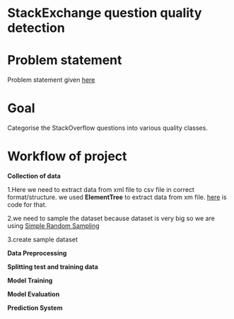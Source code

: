 # StackExchange question quality detection

# Problem statement
Problem statement given [here](https://github.com/Shubh4545/StackExchange-question-quality-detection/blob/70bdf96e0396bd24794deb46ff8337d70dfdb765/StackExchange%20question%20quality%20detection.pdf)

# Goal
Categorise the StackOverflow questions into various quality classes.

# Workflow of project
**Collection of data** 

1.Here we need to extract data from xml file to csv file in correct format/structure. we used **ElementTree** to extract data from xm file. [here](https://github.com/Shubh4545/StackExchange-question-quality-detection/blob/0d064ce6f139447090c017c681e8a0a73b1cc2e7/data_extraction_code.ipynb) is code for that.

2.we need to sample the dataset because dataset is very big so we are using [Simple Random Sampling](https://github.com/Shubh4545/StackExchange-question-quality-detection/blob/810a270ad07862bcecc6ba98545006ed4c3c3893/Simple_Random_Sampling.ipynb)

3.create sample dataset 

**Data Preprocessing**

**Splitting test and training data**

**Model Training**

**Model Evaluation**

**Prediction System**

